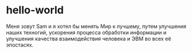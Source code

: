 # hello-world
Меня зовут Sam и я хотел бы менять Мир к лучшему, путем улучшения наших техногий, ускорения процесса обработки информации и улучшения качества взаимодействия человека и ЭВМ во всех её эпостасях.
